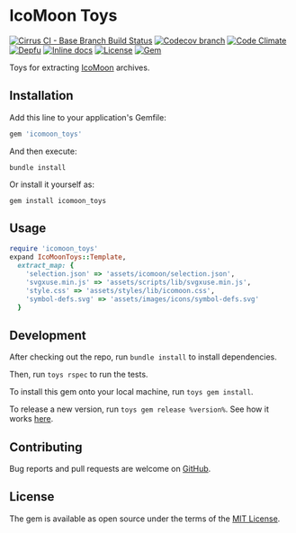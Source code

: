 # IcoMoon Toys

[![Cirrus CI - Base Branch Build Status](https://img.shields.io/cirrus/github/AlexWayfer/icomoon_toys?style=flat-square)](https://cirrus-ci.com/github/AlexWayfer/icomoon_toys)
[![Codecov branch](https://img.shields.io/codecov/c/github/AlexWayfer/icomoon_toys/master.svg?style=flat-square)](https://codecov.io/gh/AlexWayfer/icomoon_toys)
[![Code Climate](https://img.shields.io/codeclimate/maintainability/AlexWayfer/icomoon_toys.svg?style=flat-square)](https://codeclimate.com/github/AlexWayfer/icomoon_toys)
[![Depfu](https://img.shields.io/depfu/AlexWayfer/icomoon_toys?style=flat-square)](https://depfu.com/repos/github/AlexWayfer/icomoon_toys)
[![Inline docs](https://inch-ci.org/github/AlexWayfer/icomoon_toys.svg?branch=master)](https://inch-ci.org/github/AlexWayfer/icomoon_toys)
[![License](https://img.shields.io/github/license/AlexWayfer/icomoon_toys.svg?style=flat-square)](https://github.com/AlexWayfer/icomoon_toys/blob/master/LICENSE.txt)
[![Gem](https://img.shields.io/gem/v/icomoon_toys.svg?style=flat-square)](https://rubygems.org/gems/icomoon_toys)

Toys for extracting [IcoMoon](https://icomoon.io/) archives.

## Installation

Add this line to your application's Gemfile:

```ruby
gem 'icomoon_toys'
```

And then execute:

```shell
bundle install
```

Or install it yourself as:

```shell
gem install icomoon_toys
```

## Usage

```ruby
require 'icomoon_toys'
expand IcoMoonToys::Template,
  extract_map: {
    'selection.json' => 'assets/icomoon/selection.json',
    'svgxuse.min.js' => 'assets/scripts/lib/svgxuse.min.js',
    'style.css' => 'assets/styles/lib/icomoon.css',
    'symbol-defs.svg' => 'assets/images/icons/symbol-defs.svg'
  }
```

## Development

After checking out the repo, run `bundle install` to install dependencies.

Then, run `toys rspec` to run the tests.

To install this gem onto your local machine, run `toys gem install`.

To release a new version, run `toys gem release %version%`.
See how it works [here](https://github.com/AlexWayfer/gem_toys#release).

## Contributing

Bug reports and pull requests are welcome on [GitHub](https://github.com/AlexWayfer/icomoon_toys).

## License

The gem is available as open source under the terms of the
[MIT License](https://opensource.org/licenses/MIT).
